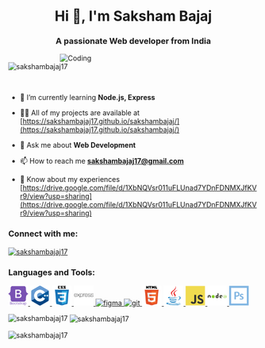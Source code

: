 
<h1 align="center">Hi 👋, I'm Saksham Bajaj</h1>
<h3 align="center">A passionate Web developer from India</h3>
<img align="right" alt="Coding" width="400" src="https://i.gifer.com/6tXM.gif">


<p align="left"> <img src="https://komarev.com/ghpvc/?username=sakshambajaj17&label=Profile%20views&color=0e75b6&style=flat" alt="sakshambajaj17" /> </p>

<p align="left"> <a href="https://twitter.com/" target="blank"><img src="https://img.shields.io/twitter/follow/?logo=twitter&style=for-the-badge" alt="" /></a> </p>

- 🌱 I’m currently learning **Node.js, Express**

- 👨‍💻 All of my projects are available at [https://sakshambajaj17.github.io/sakshambajaj/](https://sakshambajaj17.github.io/sakshambajaj/)

- 💬 Ask me about **Web Development**

- 📫 How to reach me **sakshambajaj17@gmail.com**

- 📄 Know about my experiences [https://drive.google.com/file/d/1XbNQVsr011uFLUnad7YDnFDNMXJfKVr9/view?usp=sharing](https://drive.google.com/file/d/1XbNQVsr011uFLUnad7YDnFDNMXJfKVr9/view?usp=sharing)

<h3 align="left">Connect with me:</h3>
<p align="left">
<a href="https://www.hackerrank.com/sakshambajaj17" target="blank"><img align="center" src="https://raw.githubusercontent.com/rahuldkjain/github-profile-readme-generator/master/src/images/icons/Social/hackerrank.svg" alt="sakshambajaj17" height="30" width="40" /></a>
</p>

<h3 align="left">Languages and Tools:</h3>
<p align="left"> <a href="https://getbootstrap.com" target="_blank" rel="noreferrer"> <img src="https://raw.githubusercontent.com/devicons/devicon/master/icons/bootstrap/bootstrap-plain-wordmark.svg" alt="bootstrap" width="40" height="40"/> </a> <a href="https://www.w3schools.com/cpp/" target="_blank" rel="noreferrer"> <img src="https://raw.githubusercontent.com/devicons/devicon/master/icons/cplusplus/cplusplus-original.svg" alt="cplusplus" width="40" height="40"/> </a> <a href="https://www.w3schools.com/css/" target="_blank" rel="noreferrer"> <img src="https://raw.githubusercontent.com/devicons/devicon/master/icons/css3/css3-original-wordmark.svg" alt="css3" width="40" height="40"/> </a> <a href="https://expressjs.com" target="_blank" rel="noreferrer"> <img src="https://raw.githubusercontent.com/devicons/devicon/master/icons/express/express-original-wordmark.svg" alt="express" width="40" height="40"/> </a> <a href="https://www.figma.com/" target="_blank" rel="noreferrer"> <img src="https://www.vectorlogo.zone/logos/figma/figma-icon.svg" alt="figma" width="40" height="40"/> </a> <a href="https://git-scm.com/" target="_blank" rel="noreferrer"> <img src="https://www.vectorlogo.zone/logos/git-scm/git-scm-icon.svg" alt="git" width="40" height="40"/> </a> <a href="https://www.w3.org/html/" target="_blank" rel="noreferrer"> <img src="https://raw.githubusercontent.com/devicons/devicon/master/icons/html5/html5-original-wordmark.svg" alt="html5" width="40" height="40"/> </a> <a href="https://www.java.com" target="_blank" rel="noreferrer"> <img src="https://raw.githubusercontent.com/devicons/devicon/master/icons/java/java-original.svg" alt="java" width="40" height="40"/> </a> <a href="https://developer.mozilla.org/en-US/docs/Web/JavaScript" target="_blank" rel="noreferrer"> <img src="https://raw.githubusercontent.com/devicons/devicon/master/icons/javascript/javascript-original.svg" alt="javascript" width="40" height="40"/> </a> <a href="https://nodejs.org" target="_blank" rel="noreferrer"> <img src="https://raw.githubusercontent.com/devicons/devicon/master/icons/nodejs/nodejs-original-wordmark.svg" alt="nodejs" width="40" height="40"/> </a> <a href="https://www.photoshop.com/en" target="_blank" rel="noreferrer"> <img src="https://raw.githubusercontent.com/devicons/devicon/master/icons/photoshop/photoshop-line.svg" alt="photoshop" width="40" height="40"/> </a> </p>

<p><img align="left" src="https://github-readme-stats.vercel.app/api/top-langs?username=sakshambajaj17&show_icons=true&locale=en&layout=compact" alt="sakshambajaj17" /></p>

<p>&nbsp;<img align="center" src="https://github-readme-stats.vercel.app/api?username=sakshambajaj17&show_icons=true&locale=en" alt="sakshambajaj17" /></p>

<p><img align="center" src="https://github-readme-streak-stats.herokuapp.com/?user=sakshambajaj17&" alt="sakshambajaj17" /></p>
